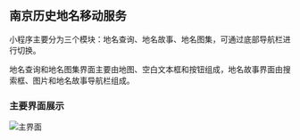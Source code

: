 ## 南京历史地名移动服务

小程序主要分为三个模块：地名查询、地名故事、地名图集，可通过底部导航栏进行切换。


地名查询和地名图集界面主要由地图、空白文本框和按钮组成，地名故事界面由搜索框、图片和地名故事导航栏组成。

### 主要界面展示
![主界面]("图片1.png")

